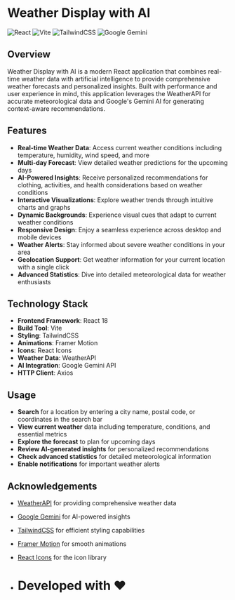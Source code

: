 # Weather Display with AI

![React](https://img.shields.io/badge/React-18.2.0-blue?style=flat-square&logo=react) ![Vite](https://img.shields.io/badge/Vite-5.0.8-646CFF?style=flat-square&logo=vite) ![TailwindCSS](https://img.shields.io/badge/TailwindCSS-3.3.6-38B2AC?style=flat-square&logo=tailwind-css) ![Google Gemini](https://img.shields.io/badge/Google%20Gemini-AI-green?style=flat-square&logo=google)

## Overview

Weather Display with AI is a modern React application that combines real-time weather data with artificial intelligence to provide comprehensive weather forecasts and personalized insights. Built with performance and user experience in mind, this application leverages the WeatherAPI for accurate meteorological data and Google's Gemini AI for generating context-aware recommendations.

## Features

- **Real-time Weather Data**: Access current weather conditions including temperature, humidity, wind speed, and more
- **Multi-day Forecast**: View detailed weather predictions for the upcoming days
- **AI-Powered Insights**: Receive personalized recommendations for clothing, activities, and health considerations based on weather conditions
- **Interactive Visualizations**: Explore weather trends through intuitive charts and graphs
- **Dynamic Backgrounds**: Experience visual cues that adapt to current weather conditions
- **Responsive Design**: Enjoy a seamless experience across desktop and mobile devices
- **Weather Alerts**: Stay informed about severe weather conditions in your area
- **Geolocation Support**: Get weather information for your current location with a single click
- **Advanced Statistics**: Dive into detailed meteorological data for weather enthusiasts

## Technology Stack

- **Frontend Framework**: React 18
- **Build Tool**: Vite
- **Styling**: TailwindCSS
- **Animations**: Framer Motion
- **Icons**: React Icons
- **Weather Data**: WeatherAPI
- **AI Integration**: Google Gemini API
- **HTTP Client**: Axios

## Usage

- **Search** for a location by entering a city name, postal code, or coordinates in the search bar  
- **View current weather** data including temperature, conditions, and essential metrics  
- **Explore the forecast** to plan for upcoming days  
- **Review AI-generated insights** for personalized recommendations  
- **Check advanced statistics** for detailed meteorological information  
- **Enable notifications** for important weather alerts  

## Acknowledgements

- [WeatherAPI](https://www.weatherapi.com/) for providing comprehensive weather data  
- [Google Gemini](https://deepmind.google/technologies/gemini/) for AI-powered insights  
- [TailwindCSS](https://tailwindcss.com/) for efficient styling capabilities  
- [Framer Motion](https://www.framer.com/motion/) for smooth animations  
- [React Icons](https://react-icons.github.io/react-icons/) for the icon library

- # Developed with ❤️
